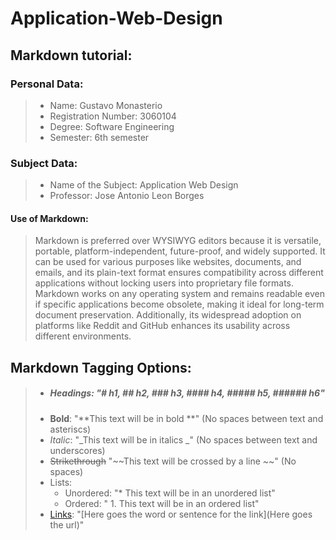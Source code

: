# Application-Web-Design 

## **Markdown tutorial:**
### Personal Data:

> * Name: Gustavo Monasterio
> * Registration Number: 3060104
> * Degree: Software Engineering
> * Semester: 6th semester

### Subject Data:

> * Name of the Subject: Application Web Design
> * Professor: Jose Antonio Leon Borges

#### Use of Markdown:

> Markdown is preferred over WYSIWYG editors because it is versatile, portable, platform-independent, future-proof, and widely supported. It can be used for various purposes like websites, documents, and emails, and its plain-text format ensures compatibility across different applications without locking users into proprietary file formats. Markdown works on any operating system and remains readable even if specific applications become obsolete, making it ideal for long-term document preservation. Additionally, its widespread adoption on platforms like Reddit and GitHub enhances its usability across different environments.


## **Markdown Tagging Options:**

> * ##### Headings: "# h1, ## h2, ### h3, #### h4, ##### h5, ###### h6"
> * **Bold**: "**This text will be in bold **" (No spaces between text and asteriscs)
> * _Italic_: "_This text will be in italics _" (No spaces between text and underscores)
> * ~~Strikethrough~~ "~~This text will be crossed by a line ~~" (No spaces)
> * Lists:
>     * Unordered: "* This text will be in an unordered list"
>     * Ordered: " 1. This text will be in an ordered list"
>  * [Links](https://www.unbc.ca/sites/default/files/sections/web/links.pdf): "[Here goes the word or sentence for the link](Here goes the url)"
